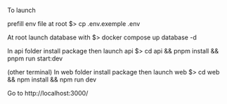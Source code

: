 To launch

prefill env file at root
$> cp .env.exemple .env

At root launch database with
$> docker compose up database -d

In api folder install package then launch api
$> cd api && pnpm install && pnpm run start:dev

(other terminal) In web folder install package then launch web
$> cd web && npm install && npm run dev

Go to http://localhost:3000/
